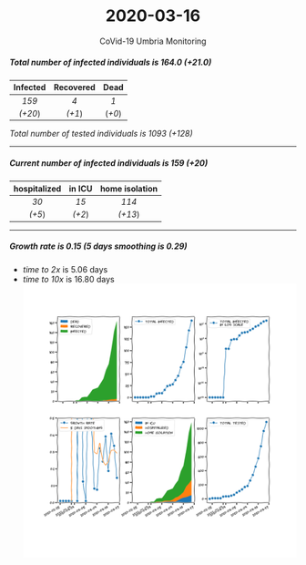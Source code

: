 <div align='center'>

# 2020-03-16
CoVid-19 Umbria Monitoring
</div>

##### Total number of infected individuals is 164.0 (+21.0)
Infected | Recovered | Dead
:---: | :---: | :---:
*159* | *4* | *1*
*(+20*) | *(+1*) | (*+0*)

*Total number of tested individuals is 1093 (+128)*
***
##### Current number of infected individuals is 159 (+20)
hospitalized | in ICU | home isolation
:---: | :---: | :---:
*30* |*15* |*114*
*(+5*) |*(+2*) |*(+13*)
***
##### Growth rate is 0.15 (5 days smoothing is 0.29)
- *time to 2x* is 5.06 days
- *time to 10x* is 16.80 days
![stats][stats]

[stats]: stats_Umbria.png
